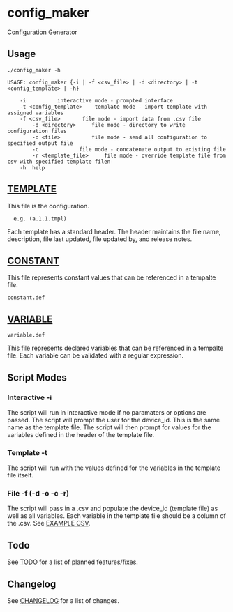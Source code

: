 # config_maker
Configuration Generator

## Usage

    ./config_maker -h
    
    USAGE: config_maker {-i | -f <csv_file> | -d <directory> | -t <config_template> | -h}

		-i			interactive mode - prompted interface
		-t <config_template>	template mode - import template with assigned variables
		-f <csv_file>		file mode - import data from .csv file
		    -d <directory>	   file mode - directory to write configuration files
		    -o <file>		   file mode - send all configuration to specified output file
		    -c			   file mode - concatenate output to existing file
		    -r <template_file>	   file mode - override template file from csv with specified template filen
		-h	help

## [TEMPLATE](a1.1.tmpl)
This file is the configuration.

      e.g. (a.1.1.tmpl)
  
Each template has a standard header.  The header
maintains the file name, description, file last updated,
file updated by, and release notes.


## [CONSTANT](constant.def)
This file represents constant values that can be referenced in a tempalte file.

    constant.def

## [VARIABLE](variable.def)

    variable.def

This file represents declared variables that can be referenced in a tempalte file.  Each variable can be validated with a regular expression.

## Script Modes

### Interactive -i
The script will run in interactive mode if no paramaters or options are passed.  The script will prompt the user for the device_id.  This is the same name as the template file.  The script will then prompt for values for the variables defined in the header of the template file.

### Template -t
The script will run with the values defined for the variables in the template file itself.

### File -f (-d -o -c -r)
The script will pass in a .csv and populate the device_id (template file) as well as all variables.  Each variable in the template file should be a column of the .csv.  See [EXAMPLE CSV](sample.csv).
      
## Todo
See [TODO](TODO.md) for a list of planned features/fixes.

## Changelog
See [CHANGELOG](CHANGELOG.md) for a list of changes.

